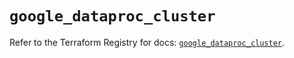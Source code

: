 # `google_dataproc_cluster`

Refer to the Terraform Registry for docs: [`google_dataproc_cluster`](https://registry.terraform.io/providers/hashicorp/google/5.25.0/docs/resources/dataproc_cluster).
